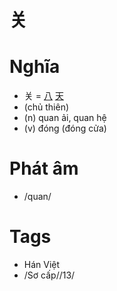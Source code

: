 # 关

# Nghĩa
* 关 = [八](八.md) [天](天.md)
* (chủ thiên)
* (n) quan ải, quan hệ
* (v) đóng (đóng cửa)

# Phát âm
* /quan/

# Tags
* Hán Việt
* /Sơ cấp//13/

